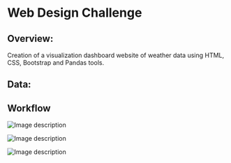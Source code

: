 # Web Design Challenge

## Overview:
Creation of a visualization dashboard website of weather data using HTML, CSS, Bootstrap and Pandas tools.

## Data:


## Workflow


![Image description](images/TumorResponse.png)

![Image description](images/TumorResponse.png)

![Image description](images/TumorResponse.png)